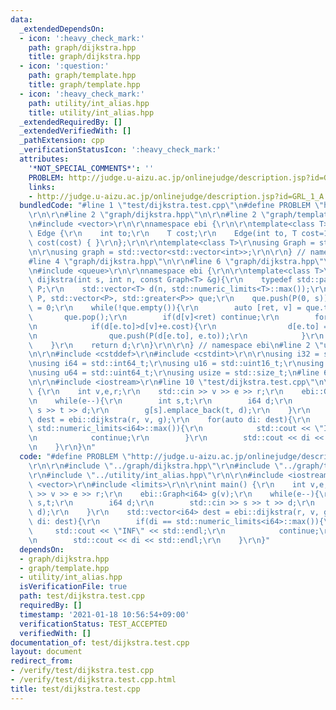 ```yaml
---
data:
  _extendedDependsOn:
  - icon: ':heavy_check_mark:'
    path: graph/dijkstra.hpp
    title: graph/dijkstra.hpp
  - icon: ':question:'
    path: graph/template.hpp
    title: graph/template.hpp
  - icon: ':heavy_check_mark:'
    path: utility/int_alias.hpp
    title: utility/int_alias.hpp
  _extendedRequiredBy: []
  _extendedVerifiedWith: []
  _pathExtension: cpp
  _verificationStatusIcon: ':heavy_check_mark:'
  attributes:
    '*NOT_SPECIAL_COMMENTS*': ''
    PROBLEM: http://judge.u-aizu.ac.jp/onlinejudge/description.jsp?id=GRL_1_A
    links:
    - http://judge.u-aizu.ac.jp/onlinejudge/description.jsp?id=GRL_1_A
  bundledCode: "#line 1 \"test/dijkstra.test.cpp\"\n#define PROBLEM \"http://judge.u-aizu.ac.jp/onlinejudge/description.jsp?id=GRL_1_A\"\
    \r\n\r\n#line 2 \"graph/dijkstra.hpp\"\n\r\n#line 2 \"graph/template.hpp\"\n\r\
    \n#include <vector>\r\n\r\nnamespace ebi {\r\n\r\ntemplate<class T>\r\nstruct\
    \ Edge {\r\n    int to;\r\n    T cost;\r\n    Edge(int to, T cost=1) : to(to),\
    \ cost(cost) { }\r\n};\r\n\r\ntemplate<class T>\r\nusing Graph = std::vector<std::vector<Edge<T>>>;\r\
    \n\r\nusing graph = std::vector<std::vector<int>>;\r\n\r\n} // namespace ebi\n\
    #line 4 \"graph/dijkstra.hpp\"\n\r\n#line 6 \"graph/dijkstra.hpp\"\n#include <limits>\r\
    \n#include <queue>\r\n\r\nnamespace ebi {\r\n\r\ntemplate<class T>\r\nstd::vector<T>\
    \ dijkstra(int s, int n, const Graph<T> &g){\r\n    typedef std::pair<T, int>\
    \ P;\r\n    std::vector<T> d(n, std::numeric_limits<T>::max());\r\n    std::priority_queue<\
    \ P, std::vector<P>, std::greater<P>> que;\r\n    que.push(P(0, s));\r\n    d[s]\
    \ = 0;\r\n    while(!que.empty()){\r\n        auto [ret, v] = que.top();\r\n \
    \       que.pop();\r\n        if(d[v]<ret) continue;\r\n        for(auto e: g[v]){\r\
    \n            if(d[e.to]>d[v]+e.cost){\r\n                d[e.to] = d[v]+e.cost;\r\
    \n                que.push(P(d[e.to], e.to));\r\n            }\r\n        }\r\n\
    \    }\r\n    return d;\r\n}\r\n\r\n} // namespace ebi\n#line 2 \"utility/int_alias.hpp\"\
    \n\r\n#include <cstddef>\r\n#include <cstdint>\r\n\r\nusing i32 = std::int32_t;\r\
    \nusing i64 = std::int64_t;\r\nusing u16 = std::uint16_t;\r\nusing u32 = std::uint32_t;\r\
    \nusing u64 = std::uint64_t;\r\nusing usize = std::size_t;\n#line 6 \"test/dijkstra.test.cpp\"\
    \n\r\n#include <iostream>\r\n#line 10 \"test/dijkstra.test.cpp\"\n\r\nint main()\
    \ {\r\n    int v,e,r;\r\n    std::cin >> v >> e >> r;\r\n    ebi::Graph<i64> g(v);\r\
    \n    while(e--){\r\n        int s,t;\r\n        i64 d;\r\n        std::cin >>\
    \ s >> t >> d;\r\n        g[s].emplace_back(t, d);\r\n    }\r\n    std::vector<i64>\
    \ dest = ebi::dijkstra(r, v, g);\r\n    for(auto di: dest){\r\n        if(di ==\
    \ std::numeric_limits<i64>::max()){\r\n            std::cout << \"INF\" << std::endl;\r\
    \n            continue;\r\n        }\r\n        std::cout << di << std::endl;\r\
    \n    }\r\n}\n"
  code: "#define PROBLEM \"http://judge.u-aizu.ac.jp/onlinejudge/description.jsp?id=GRL_1_A\"\
    \r\n\r\n#include \"../graph/dijkstra.hpp\"\r\n#include \"../graph/template.hpp\"\
    \r\n#include \"../utility/int_alias.hpp\"\r\n\r\n#include <iostream>\r\n#include\
    \ <vector>\r\n#include <limits>\r\n\r\nint main() {\r\n    int v,e,r;\r\n    std::cin\
    \ >> v >> e >> r;\r\n    ebi::Graph<i64> g(v);\r\n    while(e--){\r\n        int\
    \ s,t;\r\n        i64 d;\r\n        std::cin >> s >> t >> d;\r\n        g[s].emplace_back(t,\
    \ d);\r\n    }\r\n    std::vector<i64> dest = ebi::dijkstra(r, v, g);\r\n    for(auto\
    \ di: dest){\r\n        if(di == std::numeric_limits<i64>::max()){\r\n       \
    \     std::cout << \"INF\" << std::endl;\r\n            continue;\r\n        }\r\
    \n        std::cout << di << std::endl;\r\n    }\r\n}"
  dependsOn:
  - graph/dijkstra.hpp
  - graph/template.hpp
  - utility/int_alias.hpp
  isVerificationFile: true
  path: test/dijkstra.test.cpp
  requiredBy: []
  timestamp: '2021-01-18 10:56:54+09:00'
  verificationStatus: TEST_ACCEPTED
  verifiedWith: []
documentation_of: test/dijkstra.test.cpp
layout: document
redirect_from:
- /verify/test/dijkstra.test.cpp
- /verify/test/dijkstra.test.cpp.html
title: test/dijkstra.test.cpp
---
```

